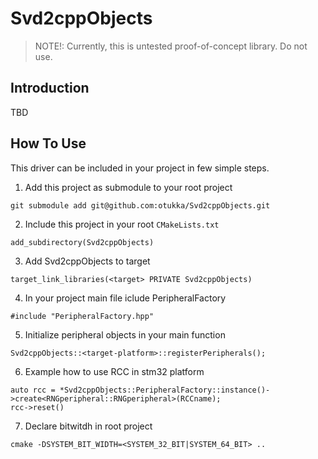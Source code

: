 # Svd2cppObjects

> NOTE!: Currently, this is untested proof-of-concept library. Do not use.

## Introduction

TBD

## How To Use

This driver can be included in your project in few simple steps.

1. Add this project as submodule to your root project

```
git submodule add git@github.com:otukka/Svd2cppObjects.git
```

2. Include this project in your root `CMakeLists.txt`

```
add_subdirectory(Svd2cppObjects)
```

3. Add Svd2cppObjects to target

```
target_link_libraries(<target> PRIVATE Svd2cppObjects)

```

4. In your project main file iclude PeripheralFactory

```
#include "PeripheralFactory.hpp"

```

5. Initialize peripheral objects in your main function

```
Svd2cppObjects::<target-platform>::registerPeripherals();

```

6. Example how to use RCC in stm32 platform

```
auto rcc = *Svd2cppObjects::PeripheralFactory::instance()->create<RNGperipheral::RNGperipheral>(RCCname);
rcc->reset()
```

7. Declare bitwitdh in root project

```
cmake -DSYSTEM_BIT_WIDTH=<SYSTEM_32_BIT|SYSTEM_64_BIT> ..

```
